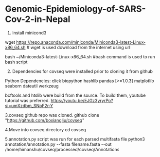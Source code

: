 # Genomic-Epidemiology-of-SARS-Cov-2-in-Nepal
1. Install minicond3

wget https://repo.anaconda.com/miniconda/Miniconda3-latest-Linux-x86_64.sh # wget is used download from the internet using url

bash ~/Miniconda3-latest-Linux-x86_64.sh #bash command is used to run bash script 


2. Dependencies for covseq were installed prior to cloning it from github

Python Dependencies: 
click
biopython
hashlib
pandas [>=1.0.3]
matplotlib
seaborn
dateutil
werkzeug


bcftools and htslib were build from the source. To build them, youtube tutorial was preferred.
https://youtu.be/EJGz3yryrPo?si=umXzdbm_SNoF2r-Y

3.covseq github repo was cloned.
github clone "https://github.com/boxiangliu/covseq"

4.Move into covseq directory 
cd covseq

5.annotation.py script was run for each parsed multifasta file 
python3 annotation/annotation.py --fasta  filename.fasta --out /home/himanshu/covseq/processed/covseq/Annotations


